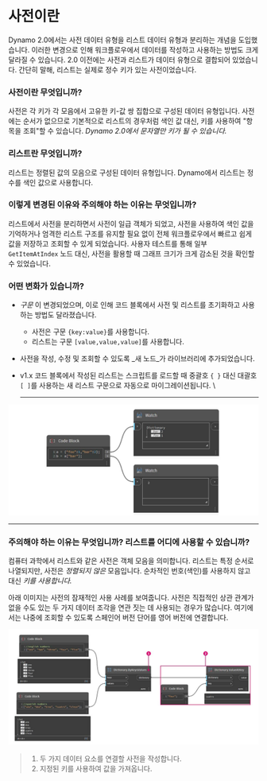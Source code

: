 # 사전이란

Dynamo 2.0에서는 사전 데이터 유형을 리스트 데이터 유형과 분리하는 개념을 도입했습니다. 이러한 변경으로 인해 워크플로우에서 데이터를 작성하고 사용하는 방법도 크게 달라질 수 있습니다. 2.0 이전에는 사전과 리스트가 데이터 유형으로 결합되어 있었습니다. 간단히 말해, 리스트는 실제로 정수 키가 있는 사전이었습니다.

### **사전이란 무엇입니까?**

사전은 각 키가 각 모음에서 고유한 키-값 쌍 집합으로 구성된 데이터 유형입니다. 사전에는 순서가 없으므로 기본적으로 리스트의 경우처럼 색인 값 대신, 키를 사용하여 "항목을 조회"할 수 있습니다. _Dynamo 2.0에서 문자열만 키가 될 수 있습니다._

### **리스트란 무엇입니까?**

리스트는 정렬된 값의 모음으로 구성된 데이터 유형입니다. Dynamo에서 리스트는 정수를 색인 값으로 사용합니다.

### **이렇게 변경된 이유와 주의해야 하는 이유는 무엇입니까?**

리스트에서 사전을 분리하면서 사전이 일급 객체가 되었고, 사전을 사용하여 색인 값을 기억하거나 엄격한 리스트 구조를 유지할 필요 없이 전체 워크플로우에서 빠르고 쉽게 값을 저장하고 조회할 수 있게 되었습니다. 사용자 테스트를 통해 일부 `GetItemAtIndex` 노드 대신, 사전을 활용할 때 그래프 크기가 크게 감소된 것을 확인할 수 있었습니다.

### **어떤 변화가 있습니까?**

* _구문_ 이 변경되었으며, 이로 인해 코드 블록에서 사전 및 리스트를 초기화하고 사용하는 방법도 달라졌습니다.
  * 사전은 구문 `{key:value}`를 사용합니다.
  * 리스트는 구문 `[value,value,value]`를 사용합니다.
* 사전을 작성, 수정 및 조회할 수 있도록 _새 노드_가 라이브러리에 추가되었습니다.
*   v1.x 코드 블록에서 작성된 리스트는 스크립트를 로드할 때 중괄호 `{ }` 대신 대괄호 `[ ]`를 사용하는 새 리스트 구문으로 자동으로 마이그레이션됩니다. \\

    ***

![](<../images/5-5/1/what is a dictionary - what are the changes (1) (1) (1).jpg>)

***

### **주의해야 하는 이유는 무엇입니까? 리스트를 어디에 사용할 수 있습니까?**

컴퓨터 과학에서 리스트와 같은 사전은 객체 모음을 의미합니다. 리스트는 특정 순서로 나열되지만, 사전은 _정렬되지 않은_ 모음입니다. 순차적인 번호(색인)를 사용하지 않고 대신 _키를 사용합니다._

아래 이미지는 사전의 잠재적인 사용 사례를 보여줍니다. 사전은 직접적인 상관 관계가 없을 수도 있는 두 가지 데이터 조각을 연관 짓는 데 사용되는 경우가 많습니다. 여기에서는 나중에 조회할 수 있도록 스페인어 버전 단어를 영어 버전에 연결합니다.

![](../images/5-5/1/whatisadictionary-whatwouldyouusethesefor.jpg)

> 1. 두 가지 데이터 요소를 연결할 사전을 작성합니다.
> 2. 지정된 키를 사용하여 값을 가져옵니다.
